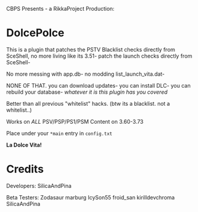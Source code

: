 CBPS Presents - a RikkaProject Production:

# DolcePolce

This is a plugin that patches the PSTV Blacklist checks directly from SceShell,
no more living like its 3.51- patch the launch checks directly from SceShell-

No more messing with app.db- no modding list_launch_vita.dat- 

NONE OF THAT. you can download updates- you can install DLC-
you can rebuild your database- *whatever it is this plugin has you covered*

Better than all previous "whitelist" hacks. 
(btw its a blacklist. not a whitelist..)

Works on *ALL* PSV/PSP/PS1/PSM Content on 3.60-3.73 

Place under your ``*main`` entry in ``config.txt``

**La Dolce Vita!**

# Credits
Developers:
SilicaAndPina

Beta Testers:
Zodasaur
marburg
IcySon55
froid_san
kirilldevchroma
SilicaAndPina
